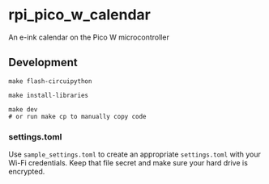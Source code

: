 # rpi_pico_w_calendar

An e-ink calendar on the Pico W microcontroller

## Development

```
make flash-circuipython
```

```
make install-libraries
```

```
make dev
# or run make cp to manually copy code
```

### settings.toml

Use `sample_settings.toml` to create an appropriate `settings.toml` with your Wi-Fi credentials.
Keep that file secret and make sure your hard drive is encrypted.
